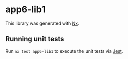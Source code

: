 # app6-lib1

This library was generated with [Nx](https://nx.dev).

## Running unit tests

Run `nx test app6-lib1` to execute the unit tests via [Jest](https://jestjs.io).
